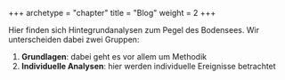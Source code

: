 +++
archetype = "chapter"
title = "Blog"
weight = 2
+++

Hier finden sich Hintegrundanalysen zum Pegel des Bodensees.
Wir unterscheiden dabei zwei Gruppen:
1. **Grundlagen**: dabei geht es vor allem um Methodik
2. **Individuelle Analysen**: hier werden individuelle Ereignisse betrachtet